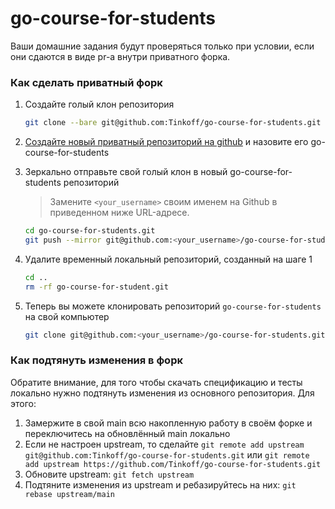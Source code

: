# go-course-for-students

Ваши домашние задания будут проверяться только при условии, если они сдаются в виде pr-а внутри приватного форка.

### Как сделать приватный форк
1. Создайте голый клон репозитория
    ```bash
    git clone --bare git@github.com:Tinkoff/go-course-for-students.git
    ```

2. [Создайте новый приватный репозиторий на github](https://docs.github.com/ru/repositories/creating-and-managing-repositories/creating-a-new-repository)
   и назовите его go-course-for-students

3. Зеркально отправьте свой голый клон в новый go-course-for-students репозиторий
   > Замените `<your_username>` своим именем на Github в приведенном ниже URL-адресе.

    ```bash
    cd go-course-for-students.git
    git push --mirror git@github.com:<your_username>/go-course-for-students.git
    ```

4. Удалите временный локальный репозиторий, созданный на шаге 1
   ```bash
   cd ..
   rm -rf go-course-for-student.git
   ```

5. Теперь вы можете клонировать репозиторий `go-course-for-students` на свой компьютер
   ```bash
   git clone git@github.com:<your_username>/go-course-for-students.git
   ```


### Как подтянуть изменения в форк

Обратите внимание, для того чтобы скачать спецификацию и тесты локально нужно подтянуть изменения из основного репозитория.
Для этого:
1. Замержите в свой main всю накопленную работу в своём форке и переключитесь на обновлённый main локально
2. Если не настроен upstream, то сделайте ```git remote add upstream git@github.com:Tinkoff/go-course-for-students.git``` или ```git remote add upstream https://github.com/Tinkoff/go-course-for-students.git```
3. Обновите upstream: ```git fetch upstream```
4. Подтяните изменения из upstream и ребазируйтесь на них: ```git rebase upstream/main```
